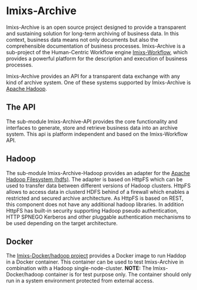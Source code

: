 # Imixs-Archive

Imixs-Archive is an open source project designed to provide a transparent and sustaining solution for long-term archiving of business data. In this context, business data means not only documents but also the comprehensible documentation of business processes.
Imixs-Archive is a sub-project of the Human-Centric Workflow engine [Imixs-Workflow](http://www.imixs.org), which provides a powerful platform for the description and execution of business processes.

Imixs-Archive provides an API for a transparent data exchange with any kind of archive system. One of these systems supported by Imixs-Archive is [Apache Hadoop](http://hadoop.apache.org/).


## The API

The sub-module Imixs-Archive-API provides the core functionality and interfaces to generate, store and retrieve business data into an archive system. This api is platform independent and based on the Imixs-Workflow API.  

## Hadoop 

The sub-module Imixs-Archive-Hadoop provides an adapter for the [Apache Hadoop Filesystem (hdfs)](http://hadoop.apache.org/). The adapter is based on HttpFS which can be used to transfer data between different versions of Hadoop clusters. HttpFS allows to access data in clusterd HDFS behind of a firewall which enables a restricted and secured archive architecture. 
As HttpFS is based on REST, this component does not have any additional hadoop libraries. In addition HttpFS has built-in security supporting Hadoop pseudo authentication, HTTP SPNEGO Kerberos and other pluggable authentication mechanisms to be used depending on the target architecture. 


## Docker

The [Imixs-Docker/hadoop project](https://github.com/imixs/imixs-docker/tree/master/hadoop) provides a Docker image to run Haddop in a Docker container. This container can be used to test Imixs-Archive in combination with a Hadoop single-node-cluster.
**NOTE:** The Imixs-Docker/hadoop container is for test purpose only. The container should only run in a system environment protected from external access. 


